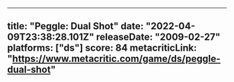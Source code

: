 
---
title: "Peggle: Dual Shot"
date: "2022-04-09T23:38:28.101Z"
releaseDate: "2009-02-27"
platforms: ["ds"]
score: 84
metacriticLink: "https://www.metacritic.com/game/ds/peggle-dual-shot"
---
